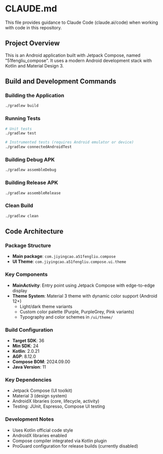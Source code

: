 # CLAUDE.md

This file provides guidance to Claude Code (claude.ai/code) when working with code in this repository.

## Project Overview

This is an Android application built with Jetpack Compose, named "51fengliu_compose". It uses a modern Android development stack with Kotlin and Material Design 3.

## Build and Development Commands

### Building the Application
```bash
./gradlew build
```

### Running Tests
```bash
# Unit tests
./gradlew test

# Instrumented tests (requires Android emulator or device)
./gradlew connectedAndroidTest
```

### Building Debug APK
```bash
./gradlew assembleDebug
```

### Building Release APK
```bash
./gradlew assembleRelease
```

### Clean Build
```bash
./gradlew clean
```

## Code Architecture

### Package Structure
- **Main package**: `com.jiyingcao.a51fengliu.compose`
- **UI Theme**: `com.jiyingcao.a51fengliu.compose.ui.theme`

### Key Components
- **MainActivity**: Entry point using Jetpack Compose with edge-to-edge display
- **Theme System**: Material 3 theme with dynamic color support (Android 12+)
  - Light/dark theme variants
  - Custom color palette (Purple, PurpleGrey, Pink variants)
  - Typography and color schemes in `/ui/theme/`

### Build Configuration
- **Target SDK**: 36
- **Min SDK**: 24
- **Kotlin**: 2.0.21
- **AGP**: 8.12.0
- **Compose BOM**: 2024.09.00
- **Java Version**: 11

### Key Dependencies
- Jetpack Compose (UI toolkit)
- Material 3 (design system)
- AndroidX libraries (core, lifecycle, activity)
- Testing: JUnit, Espresso, Compose UI testing

### Development Notes
- Uses Kotlin official code style
- AndroidX libraries enabled
- Compose compiler integrated via Kotlin plugin
- ProGuard configuration for release builds (currently disabled)